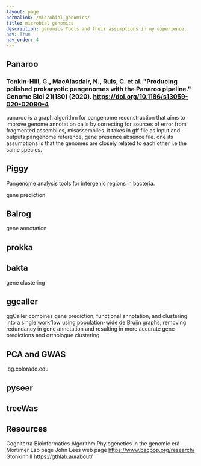 ```yaml
---
layout: page
permalink: /microbial_genomics/
title: microbial genomics
description: genomics Tools and their assumptions in my experience.
nav: True
nav_order: 4
---
```


## Panaroo
### Tonkin-Hill, G., MacAlasdair, N., Ruis, C. et al. "Producing polished prokaryotic pangenomes with the Panaroo pipeline." Genome Biol 21(180) (2020). https://doi.org/10.1186/s13059-020-02090-4
panaroo is a graph algorithm for pangenome reconstruction that aims to improve genome annotation calls by correcting for sources of error from fragmented assemblies, misassemblies. it takes in gff file as input and outputs pangenome reference, gene presence absence file.
one its assumptions is that the genomes are closely related to each other i.e the same species.

## Piggy
Pangenome analysis tools for intergenic regions in bacteria.

gene prediction
## Balrog

gene annotation
## prokka
## bakta

gene clustering
## ggcaller 
ggCaller combines gene prediction, functional annotation, and clustering into a single workflow using population-wide de Bruijn graphs, removing redundancy in gene annotation and resulting in more accurate gene predictions and orthologue clustering

## PCA and GWAS
ibg.colorado.edu

## pyseer

## treeWas

## Resources
Cogniterra Bioinformatics Algorithm
Phylogenetics in the genomic era
Mortimer Lab page
John Lees web page https://www.bacpop.org/research/
Gtonkinhill https://gthlab.au/about/




